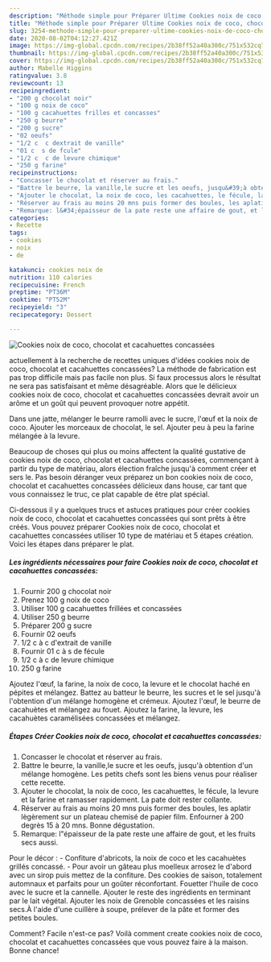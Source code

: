 ```yaml
---
description: "Méthode simple pour Préparer Ultime Cookies noix de coco, chocolat et cacahuettes concassées"
title: "Méthode simple pour Préparer Ultime Cookies noix de coco, chocolat et cacahuettes concassées"
slug: 3254-methode-simple-pour-preparer-ultime-cookies-noix-de-coco-chocolat-et-cacahuettes-concassees
date: 2020-08-02T04:12:27.421Z
image: https://img-global.cpcdn.com/recipes/2b38ff52a40a300c/751x532cq70/cookies-noix-de-coco-chocolat-et-cacahuettes-concassees-photo-principale-de-la-recette.jpg
thumbnail: https://img-global.cpcdn.com/recipes/2b38ff52a40a300c/751x532cq70/cookies-noix-de-coco-chocolat-et-cacahuettes-concassees-photo-principale-de-la-recette.jpg
cover: https://img-global.cpcdn.com/recipes/2b38ff52a40a300c/751x532cq70/cookies-noix-de-coco-chocolat-et-cacahuettes-concassees-photo-principale-de-la-recette.jpg
author: Mabelle Higgins
ratingvalue: 3.8
reviewcount: 13
recipeingredient:
- "200 g chocolat noir"
- "100 g noix de coco"
- "100 g cacahuettes frilles et concasses"
- "250 g beurre"
- "200 g sucre"
- "02 oeufs"
- "1/2 c  c dextrait de vanille"
- "01 c  s de fcule"
- "1/2 c  c de levure chimique"
- "250 g farine"
recipeinstructions:
- "Concasser le chocolat et réserver au frais."
- "Battre le beurre, la vanille,le sucre et les oeufs, jusqu&#39;à obtention d&#39;un mélange homogène. Les petits chefs sont les biens venus pour réaliser cette recette."
- "Ajouter le chocolat, la noix de coco, les cacahuettes, le fécule, la levure et la farine et ramasser rapidement. La pate doit rester collante."
- "Réserver au frais au moins 20 mns puis former des boules, les aplatir lègèrement sur un plateau chemisé de papier film. Enfourner à 200 degrès 15 à 20 mns. Bonne dégustation."
- "Remarque: l&#34;épaisseur de la pate reste une affaire de gout, et les fruits secs aussi."
categories:
- Recette
tags:
- cookies
- noix
- de

katakunci: cookies noix de 
nutrition: 110 calories
recipecuisine: French
preptime: "PT36M"
cooktime: "PT52M"
recipeyield: "3"
recipecategory: Dessert

---
```



![Cookies noix de coco, chocolat et cacahuettes concassées](https://img-global.cpcdn.com/recipes/2b38ff52a40a300c/751x532cq70/cookies-noix-de-coco-chocolat-et-cacahuettes-concassees-photo-principale-de-la-recette.jpg)

actuellement à la recherche de recettes uniques d'idées cookies noix de coco, chocolat et cacahuettes concassées? La méthode de fabrication est pas trop difficile mais pas facile non plus. Si faux processus alors le résultat ne sera pas satisfaisant et même désagréable. Alors que le délicieux cookies noix de coco, chocolat et cacahuettes concassées devrait avoir un arôme et un goût qui peuvent provoquer notre appétit.

Dans une jatte, mélanger le beurre ramolli avec le sucre, l&#39;œuf et la noix de coco. Ajouter les morceaux de chocolat, le sel. Ajouter peu à peu la farine mélangée à la levure.

Beaucoup de choses qui plus ou moins affectent la qualité gustative de cookies noix de coco, chocolat et cacahuettes concassées, commençant à partir du type de matériau, alors élection fraîche jusqu'à comment créer et sers le. Pas besoin déranger veux préparez un bon cookies noix de coco, chocolat et cacahuettes concassées délicieux dans house, car tant que vous connaissez le truc, ce plat capable de être plat spécial.


Ci-dessous il y a quelques trucs et astuces pratiques pour créer cookies noix de coco, chocolat et cacahuettes concassées qui sont prêts à être créés. Vous pouvez préparer Cookies noix de coco, chocolat et cacahuettes concassées utiliser 10 type de matériau et 5 étapes création. Voici les étapes dans préparer le plat.

<!--inarticleads1-->

##### Les ingrédients nécessaires pour faire Cookies noix de coco, chocolat et cacahuettes concassées:

1. Fournir 200 g chocolat noir
1. Prenez 100 g noix de coco
1. Utiliser 100 g cacahuettes frillées et concassées
1. Utiliser 250 g beurre
1. Préparer 200 g sucre
1. Fournir 02 oeufs
1.  1/2 c à c d&#39;extrait de vanille
1. Fournir 01 c à s de fécule
1.  1/2 c à c de levure chimique
1.  250 g farine


Ajoutez l&#39;œuf, la farine, la noix de coco, la levure et le chocolat haché en pépites et mélangez. Battez au batteur le beurre, les sucres et le sel jusqu&#39;à l&#39;obtention d&#39;un mélange homogène et crémeux. Ajoutez l&#39;œuf, le beurre de cacahuètes et mélangez au fouet. Ajoutez la farine, la levure, les cacahuètes caramélisées concassées et mélangez. 

<!--inarticleads2-->

##### Étapes Créer Cookies noix de coco, chocolat et cacahuettes concassées:

1. Concasser le chocolat et réserver au frais.
1. Battre le beurre, la vanille,le sucre et les oeufs, jusqu&#39;à obtention d&#39;un mélange homogène. Les petits chefs sont les biens venus pour réaliser cette recette.
1. Ajouter le chocolat, la noix de coco, les cacahuettes, le fécule, la levure et la farine et ramasser rapidement. La pate doit rester collante.
1. Réserver au frais au moins 20 mns puis former des boules, les aplatir lègèrement sur un plateau chemisé de papier film. Enfourner à 200 degrès 15 à 20 mns. Bonne dégustation.
1. Remarque: l&#34;épaisseur de la pate reste une affaire de gout, et les fruits secs aussi.


Pour le décor : - Confiture d&#39;abricots, la noix de coco et les cacahuètes grillés concassé. - Pour avoir un gâteau plus moelleux arrosez le d&#39;abord avec un sirop puis mettez de la confiture. Des cookies de saison, totalement automnaux et parfaits pour un goûter réconfortant. Fouetter l&#39;huile de coco avec le sucre et la cannelle. Ajouter le reste des ingrédients en terminant par le lait végétal. Ajouter les noix de Grenoble concassées et les raisins secs.À l&#39;aide d&#39;une cuillère à soupe, prélever de la pâte et former des petites boules. 


Comment? Facile n'est-ce pas? Voilà comment create cookies noix de coco, chocolat et cacahuettes concassées que vous pouvez faire à la maison. Bonne chance!
